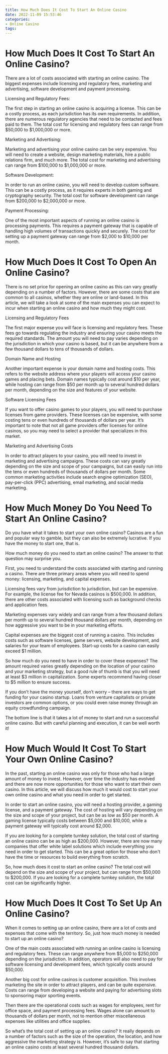 ```yaml
---
title: How Much Does It Cost To Start An Online Casino
date: 2022-11-09 15:53:46
categories:
- Online Casino
tags:
---
```



#  How Much Does It Cost To Start An Online Casino?

There are a lot of costs associated with starting an online casino. The biggest expenses include licensing and regulatory fees, marketing and advertising, software development and payment processing.

Licensing and Regulatory Fees:

The first step in starting an online casino is acquiring a license. This can be a costly process, as each jurisdiction has its own requirements. In addition, there are numerous regulatory agencies that need to be contacted and fees paid to them. The total cost for licensing and regulatory fees can range from $50,000 to $1,000,000 or more.

Marketing and Advertising:

Marketing and advertising your online casino can be very expensive. You will need to create a website, design marketing materials, hire a public relations firm, and much more. The total cost for marketing and advertising can range from $100,000 to $1,000,000 or more.

Software Development:

In order to run an online casino, you will need to develop custom software. This can be a costly process, as it requires experts in both gaming and cryptography security. The total cost for software development can range from $200,000 to $2,000,000 or more.

Payment Processing:

One of the most important aspects of running an online casino is processing payments. This requires a payment gateway that is capable of handling high volumes of transactions quickly and securely. The cost for setting up a payment gateway can range from $2,000 to $10,000 per month.

#  How Much Does It Cost To Open An Online Casino?

There is no set price for opening an online casino as this can vary greatly depending on a number of factors. However, there are some costs that are common to all casinos, whether they are online or land-based. In this article, we will take a look at some of the main expenses you can expect to incur when starting an online casino and how much they might cost.

Licensing and Regulatory Fees

The first major expense you will face is licensing and regulatory fees. These fees go towards regulating the industry and ensuring your casino meets the required standards. The amount you will need to pay varies depending on the jurisdiction in which your casino is based, but it can be anywhere from a few thousand dollars to tens of thousands of dollars.

Domain Name and Hosting

Another important expense is your domain name and hosting costs. This refers to the website address where your players will access your casino games and placing bets. Domain names typically cost around $10 per year, while hosting can range from $50 per month up to several hundred dollars per month, depending on the size and features of your website.

Software Licensing Fees

If you want to offer casino games to your players, you will need to purchase licenses from game providers. These licenses can be expensive, with some costing tens or even hundreds of thousands of dollars per year. It’s important to note that not all game providers offer licenses for online casinos, so you may need to select a provider that specializes in this market.

Marketing and Advertising Costs

In order to attract players to your casino, you will need to invest in marketing and advertising campaigns. These costs can vary greatly depending on the size and scope of your campaigns, but can easily run into the tens or even hundreds of thousands of dollars per month. Some common marketing activities include search engine optimization (SEO), pay-per-click (PPC) advertising, email marketing, and social media marketing.

#  How Much Money Do You Need To Start An Online Casino?

Do you have what it takes to start your own online casino? 
Casinos are a fun and popular way to gamble, but they can also be extremely lucrative. If you have the money to start one, that is.

How much money do you need to start an online casino? The answer to that question may surprise you.

First, you need to understand the costs associated with starting and running a casino. There are three primary areas where you will need to spend money: licensing, marketing, and capital expenses. 

Licensing fees vary from jurisdiction to jurisdiction, but can be expensive. For example, the license fee for Nevada casinos is $500,000. In addition, there are other costs associated with licensing such as background checks and application fees.

Marketing expenses vary widely and can range from a few thousand dollars per month up to several hundred thousand dollars per month, depending on how aggressive you want to be in your marketing efforts.

Capital expenses are the biggest cost of running a casino. This includes costs such as software licenses, game servers, website development, and salaries for your team of employees. Start-up costs for a casino can easily exceed $1 million.

So how much do you need to have in order to cover these expenses? The amount required varies greatly depending on the location of your casino and your marketing strategy, but a good rule of thumb is that you will need at least $3 million in capitalization. Some experts recommend having closer to $5 million to ensure success. 

If you don’t have the money yourself, don’t worry – there are ways to get funding for your casino startup. Loans from venture capitalists or private investors are common options, or you could even raise money through an equity crowdfunding campaign. 

The bottom line is that it takes a lot of money to start and run a successful online casino. But with careful planning and execution, it can be well worth it!

#  How Much Would It Cost To Start Your Own Online Casino?

In the past, starting an online casino was only for those who had a large amount of money to invest. However, over time the industry has evolved and there are now more opportunities for those who want to start their own casino. In this article, we will discuss how much it would cost to start your own online casino and what you need in order to get started.

In order to start an online casino, you will need a hosting provider, a gaming license, and a payment gateway. The cost of hosting will vary depending on the size and scope of your project, but can be as low as $50 per month. A gaming license typically costs between $5,000 and $10,000, while a payment gateway will typically cost around $2,000.

If you are looking for a complete turnkey solution, the total cost of starting an online casino can be as high as $200,000. However, there are now many companies that offer white label solutions which include everything you need in order to get started. This can be a great option for those who don't have the time or resources to build everything from scratch.

So, how much does it cost to start an online casino? The total cost will depend on the size and scope of your project, but can range from $50,000 to $200,000. If you are looking for a complete turnkey solution, the total cost can be significantly higher.

#  How Much Does It Cost To Set Up An Online Casino?

When it comes to setting up an online casino, there are a lot of costs and expenses that come with the territory. So, just how much money is needed to start up an online casino?

One of the main costs associated with running an online casino is licensing and regulatory fees. These can range anywhere from $5,000 to $250,000 depending on the jurisdiction. In addition, operators will also need to pay for software licensing and development fees, which typically costs around $50,000.

Another big cost for online casinos is customer acquisition. This involves marketing the site in order to attract players, and can be quite expensive. Costs can range from developing a website and paying for advertising slots to sponsoring major sporting events.

Then there are the operational costs such as wages for employees, rent for office space, and payment processing fees. Wages alone can amount to thousands of dollars per month, not to mention other miscellaneous expenses like utilities and office supplies.

 So what’s the total cost of setting up an online casino? It really depends on a number of factors such as the size of the operation, the location, and how aggressive the marketing strategy is. However, it’s safe to say that starting an online casino costs at least several hundred thousand dollars.